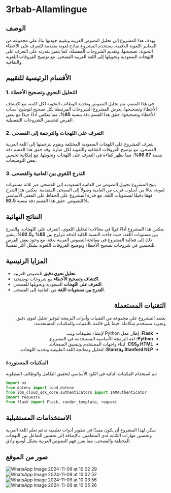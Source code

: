 # 3rbab-Allamlingue

## الوصف

يهدف هذا المشروع إلى تحليل النصوص العربية وتقييم جودتها بناءً على مجموعة من المعايير اللغوية الدقيقة. يستخدم المشروع نماذج لغوية متقدمة للتعرف على الأخطاء النحوية، تصحيحها، وتقديم الشروحات المفصلة، كما يتميز بقدرته على التعرف على اللهجات السعودية وتحويلها إلى اللغة العربية الفصحى، مع توضيح الفروقات اللغوية والثقافية.



## الأقسام الرئيسية للتقييم

### 1. التحليل النحوي وتصحيح الأخطاء
في هذا القسم، يتم تحليل النصوص وتحديد الوظائف النحوية لكل كلمة، مع اكتشاف الأخطاء وتصحيحها. يعرض المشروع الشروحات المرتبطة بكل تصحيح لتوضيح أسباب الأخطاء وتصحيحها. حقق هذا القسم دقة بنسبة **85%**، مما يعكس أداءً جيدًا مع بعض الفرص لتحسين الشروحات التفصيلية.

### 2. التعرف على اللهجات والترجمة إلى الفصحى
يتعرف المشروع على اللهجات السعودية المختلفة ويقوم بترجمتها إلى اللغة العربية الفصحى، مع توضيح الفروقات الثقافية واللغوية لكل عبارة. وقد حقق هذا القسم دقة بنسبة **86.67%**، مما يظهر كفاءة في التعرف على اللهجات وتحويلها، مع إمكانية تحسين بعض التوضيحات.

### 3. التدرج اللغوي بين العامية والفصحى
يتيح المشروع تحويل النصوص من العامية السعودية إلى الفصحى عبر ثلاثة مستويات لغوية، بدءًا من أسلوب قريب من العامية وصولاً إلى الفصحى المتقدمة. يعكس هذا التدرج فهمًا دقيقًا لمستويات اللغة، مع قدرة المشروع على الحفاظ على المعنى الأساسي للنصوص. حقق هذا القسم دقة بنسبة **92.5%**.



## النتائج النهائية

يعكس هذا المشروع أداءً قويًا في مجالات التحليل اللغوي، التعرف على اللهجات، والتدرج بين مستويات اللغة، حيث جاءت النسبة الكلية للدقة تتراوح بين **85%** و**92.5%**. يشير ذلك إلى فعالية المشروع في معالجة النصوص العربية بدقة، مع وجود بعض الفرص للتحسين في شروحات تصحيح الأخطاء وتوضيح الفروقات اللغوية بشكل أكثر تفصيلاً.



## المزايا الرئيسية

- **تحليل نحوي دقيق** للنصوص العربية.
- **اكتشاف وتصحيح الأخطاء** مع شروحات توضيحية.
- **التعرف على اللهجات** السعودية وتحويلها للفصحى.
- **التدرج بين مستويات اللغة** من العامية إلى الفصحى.



<div dir="rtl">

## التقنيات المستعملة

يعتمد المشروع على مجموعة من التقنيات وأدوات البرمجة لتوفير تحليل لغوي دقيق وتجربة مستخدم متكاملة. فيما يلي قائمة بالتقنيات والمكتبات المستخدمة:

- **Flask**: إطار عمل Python لإنشاء تطبيقات ويب.
- **Python**: لغة البرمجة الأساسية المستخدمة في المشروع.
- **HTML وCSS**: لبناء واجهات المستخدم وتنسيق الصفحات.
- **Stanford NLP وStanza**: لتحليل ومعالجة اللغة الطبيعية وتحديد اللهجات.

</div>


### المكتبات المستوردة

تم استخدام المكتبات التالية في الكود الأساسي لتحقيق التكامل والوظائف المطلوبة:

```python
import os
from dotenv import load_dotenv
from ibm_cloud_sdk_core.authenticators import IAMAuthenticator
import requests
from flask import Flask, render_template, request
```




## الاستخدامات المستقبلية

يمكن لهذا المشروع أن يكون مفيدًا في تطوير أدوات تعليمية تدعم تعلم اللغة العربية وتحسين مهارات الكتابة لدى المتعلمين، بالإضافة إلى تحسين التفاعل بين اللهجات المختلفة والفصحى، مما يعزز فهم النصوص العربية بشكل أوسع وأدق.



## صور من الموقع


![WhatsApp Image 2024-11-09 at 10 02 29](https://github.com/user-attachments/assets/59482fe5-e7fe-46b8-bb5f-af1b616b822b)
![WhatsApp Image 2024-11-09 at 10 02 52](https://github.com/user-attachments/assets/2ec74584-1594-4f96-a921-8f4d34ba4618)
![WhatsApp Image 2024-11-09 at 10 03 56](https://github.com/user-attachments/assets/c7713ff1-ea30-4657-80b2-dae0c1667b0b)
![WhatsApp Image 2024-11-09 at 10 05 26](https://github.com/user-attachments/assets/ba1b36bc-fb8b-41ae-91d8-3f2cd6b3f89d)




